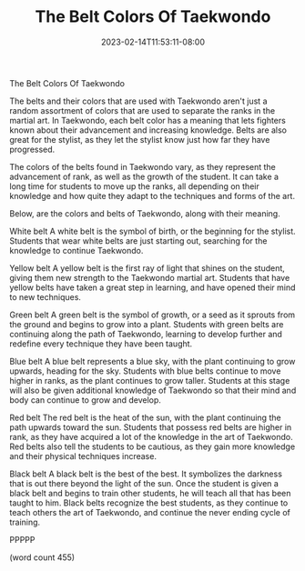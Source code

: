 ﻿---
title: "The Belt Colors Of Taekwondo"
date: 2023-02-14T11:53:11-08:00
description: "Martial Arts Tips for Web Success"
featured_image: "/images/Martial Arts.jpg"
tags: ["Martial Arts"]
---

The Belt Colors Of Taekwondo

The belts and their colors that are used with Taekwondo aren't just a random assortment of colors that are used to separate the ranks in the martial art.  In Taekwondo, each belt color has a meaning that lets fighters known about their advancement and increasing knowledge.  Belts are also great for the stylist, as they let the stylist know just how far they have progressed.

The colors of the belts found in Taekwondo vary, as they represent the advancement of rank, as well as the growth of the student.  It can take a long time for students to move up the ranks, all depending on their knowledge and how quite they adapt to the techniques and forms of the art.

Below, are the colors and belts of Taekwondo, along with their meaning.

White belt
A white belt is the symbol of birth, or the beginning for the stylist.  Students that wear white belts are just starting out, searching for the knowledge to continue Taekwondo.

Yellow belt
A yellow belt is the first ray of light that shines on the student, giving them new strength to the Taekwondo martial art.  Students that have yellow belts have taken a great step in learning, and have opened their mind to new techniques.

Green belt
A green belt is the symbol of growth, or a seed as it sprouts from the ground and begins to grow into a plant.  Students with green belts are continuing along the path of Taekwondo, learning to develop further and redefine every technique they have been taught.

Blue belt
A blue belt represents a blue sky, with the plant continuing to grow upwards, heading for the sky.  Students with blue belts continue to move higher in ranks, as the plant continues to grow taller.  Students at this stage will also be given additional knowledge of Taekwondo so that their mind and body can continue to grow and develop.

Red belt
The red belt is the heat of the sun, with the plant continuing the path upwards toward the sun.  Students that possess red belts are higher in rank, as they have acquired a lot of the knowledge in the art of Taekwondo.  Red belts also tell the students to be cautious, as they gain more knowledge and their physical techniques increase.

Black belt
A black belt is the best of the best.  It symbolizes the darkness that is out there beyond the light of the sun.  Once the student is given a black belt and begins to train other students, he will teach all that has been taught to him.  Black belts recognize the best students, as they continue to teach others the art of Taekwondo, and continue the never ending cycle of training.

PPPPP

(word count 455)
